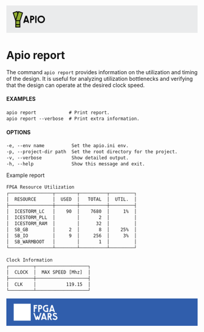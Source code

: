 ![](assets/apio-banner.svg)

# Apio report

The command `apio report` provides information on the utilization and
timing of the design. It is useful for analyzing utilization
bottlenecks and verifying that the design can operate at the desired
clock speed.

#### EXAMPLES
```
apio report            # Print report.
apio report --verbose  # Print extra information.
```

#### OPTIONS
```
-e, --env name          Set the apio.ini env.
-p, --project-dir path  Set the root directory for the project.
-v, --verbose           Show detailed output.
-h, --help              Show this message and exit.
```

Example report
```
FPGA Resource Utilization                       
┌────────────────┬────────┬──────────┬─────────┐
│  RESOURCE      │  USED  │   TOTAL  │  UTIL.  │
├────────────────┼────────┼──────────┼─────────┤
│  ICESTORM_LC   │    90  │    7680  │     1%  │
│  ICESTORM_PLL  │        │       2  │         │
│  ICESTORM_RAM  │        │      32  │         │
│  SB_GB         │     2  │       8  │    25%  │
│  SB_IO         │     9  │     256  │     3%  │
│  SB_WARMBOOT   │        │       1  │         │
└────────────────┴────────┴──────────┴─────────┘

Clock Information              
┌─────────┬───────────────────┐
│  CLOCK  │  MAX SPEED [Mhz]  │
├─────────┼───────────────────┤
│  CLK    │           119.15  │
└─────────┴───────────────────┘
```


![](assets/fpgawars-banner.svg)